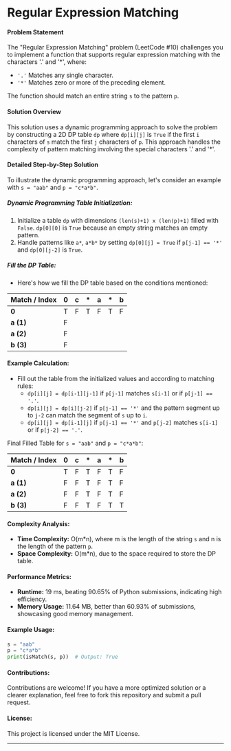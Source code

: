 # Regular Expression Matching

#### Problem Statement
The "Regular Expression Matching" problem (LeetCode #10) challenges you to implement a function that supports regular expression matching with the characters '.' and '*', where:
- `'.'` Matches any single character.
- `'*'` Matches zero or more of the preceding element.

The function should match an entire string `s` to the pattern `p`.

#### Solution Overview
This solution uses a dynamic programming approach to solve the problem by constructing a 2D DP table `dp` where `dp[i][j]` is `True` if the first `i` characters of `s` match the first `j` characters of `p`. This approach handles the complexity of pattern matching involving the special characters '.' and '*'.

#### Detailed Step-by-Step Solution
To illustrate the dynamic programming approach, let's consider an example with `s = "aab"` and `p = "c*a*b"`.

##### Dynamic Programming Table Initialization:
1. Initialize a table `dp` with dimensions `(len(s)+1) x (len(p)+1)` filled with `False`. `dp[0][0]` is `True` because an empty string matches an empty pattern.
2. Handle patterns like `a*`, `a*b*` by setting `dp[0][j] = True` if `p[j-1] == '*'` and `dp[0][j-2]` is `True`.

##### Fill the DP Table:
- Here's how we fill the DP table based on the conditions mentioned:

| Match / Index | 0   | c   | *   | a   | *   | b   |
|---------------|-----|-----|-----|-----|-----|-----|
| **0**         | T   | F   | T   | F   | T   | F   |
| **a (1)**     | F   |     |     |     |     |     |
| **a (2)**     | F   |     |     |     |     |     |
| **b (3)**     | F   |     |     |     |     |     |

#### Example Calculation:
- Fill out the table from the initialized values and according to matching rules:
  - `dp[i][j] = dp[i-1][j-1]` if `p[j-1]` matches `s[i-1]` or if `p[j-1] == '.'`.
  - `dp[i][j] = dp[i][j-2]` if `p[j-1] == '*'` and the pattern segment up to `j-2` can match the segment of `s` up to `i`.
  - `dp[i][j] = dp[i-1][j]` if `p[j-1] == '*'` and `p[j-2]` matches `s[i-1]` or if `p[j-2] == '.'`.

Final Filled Table for `s = "aab"` and `p = "c*a*b"`:

| Match / Index | 0   | c   | *   | a   | *   | b   |
|---------------|-----|-----|-----|-----|-----|-----|
| **0**         | T   | F   | T   | F   | T   | F   |
| **a (1)**     | F   | F   | T   | F   | T   | F   |
| **a (2)**     | F   | F   | T   | F   | T   | F   |
| **b (3)**     | F   | F   | T   | F   | T   | T   |

#### Complexity Analysis:
- **Time Complexity:** O(m*n), where m is the length of the string `s` and n is the length of the pattern `p`.
- **Space Complexity:** O(m*n), due to the space required to store the DP table.

#### Performance Metrics:
- **Runtime:** 19 ms, beating 90.65% of Python submissions, indicating high efficiency.
- **Memory Usage:** 11.64 MB, better than 60.93% of submissions, showcasing good memory management.

#### Example Usage:
```python
s = "aab"
p = "c*a*b"
print(isMatch(s, p))  # Output: True
```

#### Contributions:
Contributions are welcome! If you have a more optimized solution or a clearer explanation, feel free to fork this repository and submit a pull request.

#### License:
This project is licensed under the MIT License.

---
